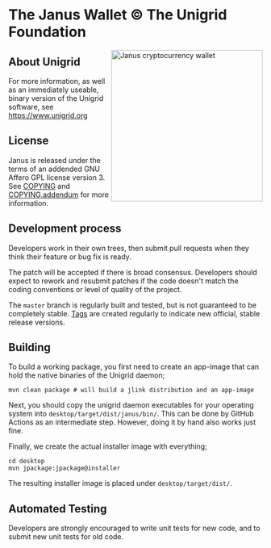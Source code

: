 The Janus Wallet © The Unigrid Foundation
=========================================
<img align="right" alt="Janus cryptocurrency wallet" src="https://upload.wikimedia.org/wikipedia/commons/a/a4/Meyers_b9_s0153_b1.png" width="300"/>

About Unigrid
-------------
For more information, as well as an immediately useable, binary version of the Unigrid software, see https://www.unigrid.org

License
-------
Janus is released under the terms of an addended GNU Affero GPL license version 3. See [COPYING](COPYING) and [COPYING.addendum](COPYING.addendum) for more information.

Development process
-------------------
Developers work in their own trees, then submit pull requests when they think their feature or bug fix is ready.

The patch will be accepted if there is broad consensus. Developers should expect to rework and resubmit patches if the code doesn't match the coding conventions or level of quality of the project.

The `master` branch is regularly built and tested, but is not guaranteed to be completely stable. [Tags](https://github.com/unigrid-project/janus-java/tags) are created regularly to indicate new official, stable release versions.

Building
--------
To build a working package, you first need to create an app-image that can hold the native binaries of the Unigrid daemon;
```
mvn clean package # will build a jlink distribution and an app-image
```
Next, you should copy the unigrid daemon executables for your operating system into `desktop/target/dist/janus/bin/`. This can
be done by GitHub Actions as an intermediate step. However, doing it by hand also works just fine.

Finally, we create the actual installer image with everything;
```
cd desktop
mvn jpackage:jpackage@installer
```

The resulting installer image is placed under `desktop/target/dist/`.

Automated Testing
-----------------
Developers are strongly encouraged to write unit tests for new code, and to submit new unit tests for old code.
